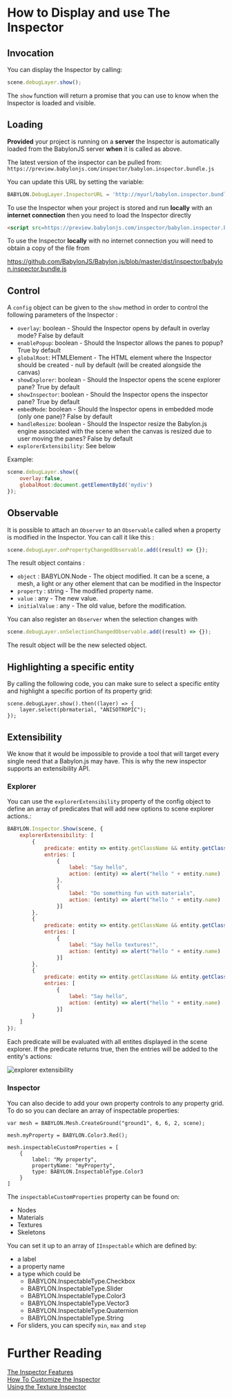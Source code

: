 # How to Display and use The Inspector

## Invocation

You can display the Inspector by calling:

```javascript
scene.debugLayer.show();
```

The `show` function will return a promise that you can use to know when the Inspector is loaded and visible.

## Loading

**Provided** your project is running on a **server** the Inspector is automatically loaded from the BabylonJS server **when** it is called as above. 

The latest version of the inspector can be pulled from: `https://preview.babylonjs.com/inspector/babylon.inspector.bundle.js`

You can update this URL by setting the variable:

```javascript
BABYLON.DebugLayer.InspectorURL = 'http://myurl/babylon.inspector.bundle.js';
```

To use the Inspector when your project is stored and run **locally** with an **internet connection** then you need to load the Inspector directly

```html
<script src=https://preview.babylonjs.com/inspector/babylon.inspector.bundle.js></script>
```

To use the Inspector **locally** with no internet connection you will need to obtain a copy of the file from

https://github.com/BabylonJS/Babylon.js/blob/master/dist/inspector/babylon.inspector.bundle.js


## Control

A `config` object can be given to the `show` method in order to control the following parameters of the Inspector : 
* `overlay`: boolean - Should the Inspector opens by default in overlay mode? False by default
* `enablePopup`: boolean - Should the Inspector allows the panes to popup? True by default
* `globalRoot`: HTMLElement - The HTML element where the Inspector should be created - null by default (will be created alongside the canvas)
* `showExplorer`: boolean - Should the Inspector opens the scene explorer pane? True by default
* `showInspector`: boolean - Should the Inspector opens the inspector pane? True by default
* `embedMode`: boolean - Should the Inspector opens in embedded mode (only one pane)? False by default
* `handleResize`: boolean - Should the Inspector resize the Babylon.js engine associated with the scene when the canvas is resized due to user moving the panes? False by default
* `explorerExtensibility`: See below

Example:
```javascript
scene.debugLayer.show({
    overlay:false, 
    globalRoot:document.getElementById('mydiv')
});
```

## Observable

It is possible to attach an `Observer` to an `Observable` called when a property is modified in the Inspector.
You can call it like this :
```javascript
scene.debugLayer.onPropertyChangedObservable.add((result) => {});
```

The result object contains :
* `object` : BABYLON.Node - The object modified. It can be a scene, a mesh, a light or any other element that can be modified in the Inspector
* `property` : string - The modified property name.
* `value` : any - The new value.
* `initialValue` : any - The old value, before the modification.

You can also register an `Observer` when the selection changes with
```javascript
scene.debugLayer.onSelectionChangedObservable.add((result) => {});
```

The result object will be the new selected object.

## Highlighting a specific entity

By calling the following code, you can make sure to select a specific entity and highlight a specific portion of its property grid:

```
scene.debugLayer.show().then((layer) => {
    layer.select(pbrmaterial, "ANISOTROPIC");
});
```

## Extensibility

We know that it would be impossible to provide a tool that will target every single need that a Babylon.js may have. This is why the new inspector supports an extensibility API.

### Explorer

You can use the `explorerExtensibility` property of the config object to define an array of predicates that will add new options to scene explorer actions.:

```javascript
BABYLON.Inspector.Show(scene, {
    explorerExtensibility: [
        {
            predicate: entity => entity.getClassName && entity.getClassName().indexOf("Material") !== -1,
            entries: [
                {
                    label: "Say hello",
                    action: (entity) => alert("hello " + entity.name)
                },
                {
                    label: "Do something fun with materials",
                    action: (entity) => alert("hello " + entity.name)
                }]
        },
        {
            predicate: entity => entity.getClassName && entity.getClassName().indexOf("Texture") !== -1,
            entries: [
                {
                    label: "Say hello textures!",
                    action: (entity) => alert("hello " + entity.name)
                }]
        },
        {
            predicate: entity => entity.getClassName && entity.getClassName().indexOf("Mesh") !== -1,
            entries: [
                {
                    label: "Say hello",
                    action: (entity) => alert("hello " + entity.name)
                }]
        }
    ]
});
```

Each predicate will be evaluated with all entites displayed in the scene explorer. If the predicate returns true, then the entries will be added to the entity's actions:

![explorer extensibility](/img/features/debuglayer/exploreraddons.png)

### Inspector

You can also decide to add your own property controls to any property grid. To do so you can declare an array of inspectable properties:

```
var mesh = BABYLON.Mesh.CreateGround("ground1", 6, 6, 2, scene);

mesh.myProperty = BABYLON.Color3.Red();

mesh.inspectableCustomProperties = [
    {
        label: "My property",
        propertyName: "myProperty",
        type: BABYLON.InspectableType.Color3
    }
]
```

The `inspectableCustomProperties` property can be found on:
- Nodes
- Materials
- Textures
- Skeletons

You can set it up to an array of `IInspectable` which are defined by:
- a label
- a property name 
- a type which could be 
  - BABYLON.InspectableType.Checkbox
  - BABYLON.InspectableType.Slider
  - BABYLON.InspectableType.Color3
  - BABYLON.InspectableType.Vector3
  - BABYLON.InspectableType.Quaternion
  - BABYLON.InspectableType.String
- For sliders, you can specify `min`, `max` and `step`


# Further Reading

[The Inspector Features](/features/playground_debuglayer)  
[How To Customize the Inspector](/How_To/customize_debug_layer)  
[Using the Texture Inspector](/features/texture_inspector)